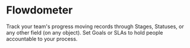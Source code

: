 # Flowdometer
Track your team's progress moving records through Stages, Statuses, or any other field (on any object). Set Goals or SLAs to hold people accountable to your process.
